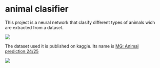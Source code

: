# animal clasifier

This project is a neural network that clasify different types of animals wich are extracted from a dataset.

![](https://t4.ftcdn.net/jpg/01/58/67/89/360_F_158678954_qjmDZePFwUQvbWDXvsbkFXbgPVWsJRs0.jpg)

The dataset used it is published on kaggle. Its name is [MG: Animal prediction 24/25](https://www.kaggle.com/competitions/mg-animal-prediction-24-25)

![](https://cdn.hashnode.com/res/hashnode/image/upload/v1622730874517/3g7G6Hv-W.jpeg)